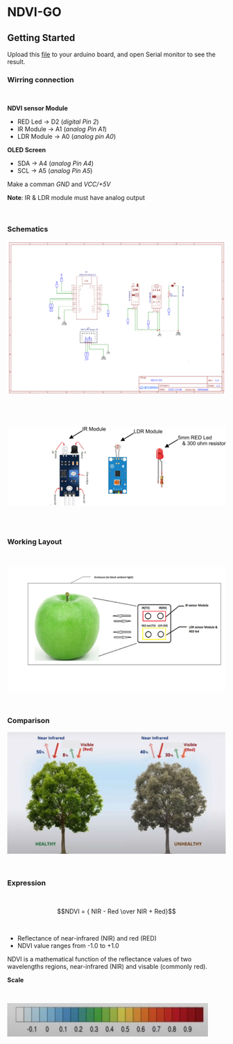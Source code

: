 # NDVI-GO

## Getting Started

Upload this [file](main.ino) to your arduino board, and open Serial monitor to see the result. <br/>


### Wirring connection
<br/>

**NDVI sensor Module**

* RED Led  ->  D2 (_digital Pin 2_)
* IR Module ->  A1 (_analog Pin A1_)
* LDR Module ->  A0 (_analog pin A0_)

**OLED Screen**

* SDA  ->  A4 (_analog Pin A4_)
* SCL ->  A5 (_analog Pin A5_)
 
 Make a comman _GND_ and _VCC/+5V_
 
 **Note**: IR & LDR module must have analog output
 
<br/>



### Schematics

![img1](/Assets/Schematic_NDVI-GO_2022-10-08.png)

<br/>

#

![img1](/Assets/components.png)

<br/>

#

### Working Layout

<br/>

![img1](/Assets/NDV-Sensor-demo.png)


<br/>


### Comparison

![img1](/Assets/NDVi-plant-illustration-comparison.jpg)

<br/>


### Expression

<br/>

<!-- using MathJax library -->

$$NDVI = { NIR  -  Red \over NIR  +  Red}$$

<br/>

* Reflectance of near-infrared (NIR) and red (RED)
* NDVI value ranges from -1.0 to +1.0

NDVI is a mathematical function of the reflectance values of two wavelengths regions, near-infrared (NIR) and visable (commonly red).


**Scale**

<br/>

![img1](/Assets/NDVI-scale.jpg)

